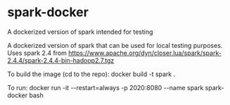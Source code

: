 # spark-docker
A dockerized version of spark intended for testing

A dockerized version of spark that can be used for local testing purposes. Uses spark 2.4 from https://www.apache.org/dyn/closer.lua/spark/spark-2.4.4/spark-2.4.4-bin-hadoop2.7.tgz

To build the image (cd to the repo):
docker build -t spark .

To run:
docker run -it --restart=always -p 2020:8080 --name spark spark-docker bash
